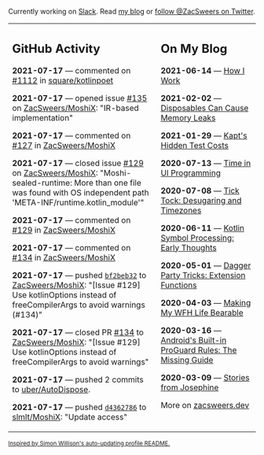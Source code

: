 Currently working on [Slack](https://slack.com/). Read [my blog](https://zacsweers.dev/) or [follow @ZacSweers on Twitter](https://twitter.com/ZacSweers).

<table><tr><td valign="top" width="60%">

## GitHub Activity
<!-- githubActivity starts -->
**2021-07-17** — commented on [#1112](https://github.com/square/kotlinpoet/pull/1112#issuecomment-881966960) in [square/kotlinpoet](https://api.github.com/repos/square/kotlinpoet)

**2021-07-17** — opened issue [#135](https://api.github.com/repos/ZacSweers/MoshiX/issues/135) on [ZacSweers/MoshiX](https://api.github.com/repos/ZacSweers/MoshiX): "IR-based implementation"

**2021-07-17** — commented on [#127](https://github.com/ZacSweers/MoshiX/issues/127#issuecomment-881963210) in [ZacSweers/MoshiX](https://api.github.com/repos/ZacSweers/MoshiX)

**2021-07-17** — closed issue [#129](https://api.github.com/repos/ZacSweers/MoshiX/issues/129) on [ZacSweers/MoshiX](https://api.github.com/repos/ZacSweers/MoshiX): "Moshi-sealed-runtime: More than one file was found with OS independent path 'META-INF/runtime.kotlin_module'"

**2021-07-17** — commented on [#129](https://github.com/ZacSweers/MoshiX/issues/129#issuecomment-881963181) in [ZacSweers/MoshiX](https://api.github.com/repos/ZacSweers/MoshiX)

**2021-07-17** — commented on [#134](https://github.com/ZacSweers/MoshiX/pull/134#issuecomment-881945628) in [ZacSweers/MoshiX](https://api.github.com/repos/ZacSweers/MoshiX)

**2021-07-17** — pushed [`bf2beb32`](https://github.com/ZacSweers/MoshiX/commit/bf2beb32be0eb8560fdb7ee21fa60ad453c4644e) to [ZacSweers/MoshiX](https://api.github.com/repos/ZacSweers/MoshiX): "[Issue #129] Use kotlinOptions instead of freeCompilerArgs to avoid warnings (#134)"

**2021-07-17** — closed PR [#134](https://api.github.com/repos/ZacSweers/MoshiX/pulls/134) to [ZacSweers/MoshiX](https://api.github.com/repos/ZacSweers/MoshiX): "[Issue #129] Use kotlinOptions instead of freeCompilerArgs to avoid warnings"

**2021-07-17** — pushed 2 commits to [uber/AutoDispose](https://api.github.com/repos/uber/AutoDispose).

**2021-07-17** — pushed [`d4362786`](https://github.com/slmlt/MoshiX/commit/d4362786d84e47f7d8be04aceec4bc8e6b917aec) to [slmlt/MoshiX](https://api.github.com/repos/slmlt/MoshiX): "Update access"
<!-- githubActivity ends -->
</td><td valign="top" width="40%">

## On My Blog
<!-- blog starts -->
**2021-06-14** — [How I Work](https://www.zacsweers.dev/how-i-work/)

**2021-02-02** — [Disposables Can Cause Memory Leaks](https://www.zacsweers.dev/disposables-can-cause-memory-leaks/)

**2021-01-29** — [Kapt's Hidden Test Costs](https://www.zacsweers.dev/kapts-hidden-test-costs/)

**2020-07-13** — [Time in UI Programming](https://www.zacsweers.dev/time-in-ui/)

**2020-07-08** — [Tick Tock: Desugaring and Timezones](https://www.zacsweers.dev/ticktock-desugaring-timezones/)

**2020-06-11** — [Kotlin Symbol Processing: Early Thoughts](https://www.zacsweers.dev/kotlin-symbol-processor-early-thoughts/)

**2020-05-01** — [Dagger Party Tricks: Extension Functions](https://www.zacsweers.dev/dagger-party-tricks-extension-functions/)

**2020-04-03** — [Making My WFH Life Bearable](https://www.zacsweers.dev/making-wfh-life-bearable/)

**2020-03-16** — [Android's Built-in ProGuard Rules: The Missing Guide](https://www.zacsweers.dev/android-proguard-rules/)

**2020-03-09** — [Stories from Josephine](https://www.zacsweers.dev/stories-from-josephine/)
<!-- blog ends -->
More on [zacsweers.dev](https://zacsweers.dev/)
</td></tr></table>

<sub><a href="https://simonwillison.net/2020/Jul/10/self-updating-profile-readme/">Inspired by Simon Willison's auto-updating profile README.</a></sub>
